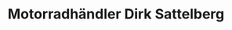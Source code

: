 ---
title: "Motorradhändler Dirk Sattelberg"
url: /schwedt-oder/motorradhaendler-dirk-sattelberg/
shop: Motorrad
---